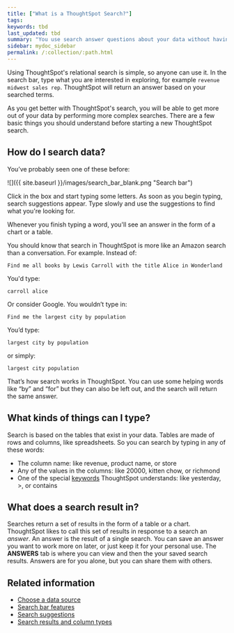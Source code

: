 ```yaml
---
title: ["What is a ThoughtSpot Search?"]
tags:
keywords: tbd
last_updated: tbd
summary: "You use search answer questions about your data without having to consult a data analyst."
sidebar: mydoc_sidebar
permalink: /:collection/:path.html
---
```

Using ThoughtSpot's relational search is simple, so anyone can use it. In the search bar, type what you are interested in exploring, for example `revenue midwest sales rep`. ThoughtSpot will return an answer based on your searched terms.

As you get better with ThoughtSpot's search, you will be able to get more out of your data by performing more complex searches.  There are a few basic things you should understand before starting a new ThoughtSpot search.

## How do I search data?

You’ve probably seen one of these before:

 ![]({{ site.baseurl }}/images/search_bar_blank.png "Search bar")

Click in the box and start typing some letters. As soon as you begin typing, search suggestions appear. Type slowly and use the suggestions to find what you're looking for.

Whenever you finish typing a word, you'll see an answer in the form of a chart or a table.

You should know that search in ThoughtSpot is more like an Amazon search than a conversation. For example. Instead of:

```
Find me all books by Lewis Carroll with the title Alice in Wonderland
```

You'd type:

```
carroll alice
```

Or consider Google. You wouldn’t type in:

```
Find me the largest city by population
```

You’d type:

```
largest city by population
```

or simply:

```
largest city population
```

That’s how search works in ThoughtSpot. You can use some helping words like “by” and “for” but they can also be left out, and the search will return the same answer.

## What kinds of things can I type?

Search is based on the tables that exist in your data. Tables are made of rows and columns, like spreadsheets. So you can search by typing in any of these words:

-   The column name: like revenue, product name, or store
-   Any of the values in the columns: like 20000, kitten chow, or richmond
-   One of the special [keywords](/reference/keywords.html#) ThoughtSpot understands: like yesterday, &gt;, or contains

## What does a search result in?

Searches return a set of results in the form of a table or a chart. ThoughtSpot likes to call this set of results in response to a search an _answer_.
An answer is the result of a single search. You can save an answer you want to work more on later, or just keep it for your personal use.  The **ANSWERS** tab is where you can view and then the your saved search results.  Answers are for you alone, but you can share them with others.

## Related information

-   [Choose a data source](/end-user/search/about-choosing-sources.html)  
-   [Search bar features](/end-user/search/about-the-search-bar.html)  
-   [Search suggestions](/end-user/search/recent-searches.html)  
-   [Search results and column types](/end-user/search/about-attributes-and-measures.html)  
